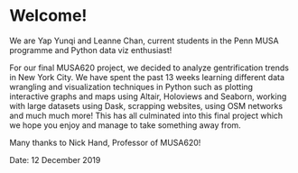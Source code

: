 # Welcome!
We are Yap Yunqi and Leanne Chan, current students in the Penn MUSA programme and Python data viz enthusiast! 

For our final MUSA620 project, we decided to analyze gentrification trends in New York City. We have spent the past 13 weeks learning different data wrangling and visualization techniques in Python such as plotting interactive graphs and maps using Altair, Holoviews and Seaborn, working with large datasets using Dask, scrapping websites, using OSM networks and much much more! This has all culminated into this final project which we hope you enjoy and manage to take something away from. 

Many thanks to Nick Hand, Professor of MUSA620! 

Date: 12 December 2019 
